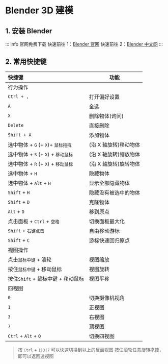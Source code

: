 # Blender 3D 建模

## 1. 安装 Blender

::: info 官网免费下载
快速前往 1：[Blender 官网](https://www.blender.org/)
快速前往 2：[Blender 中文网](https://www.blendercn.org/)
:::

## 2. 常用快捷键

| 快捷键                              | 功能                  |
| :---------------------------------- | --------------------- |
| 行为操作                            |                       |
| `Ctrl + ,`                          | 打开偏好设置          |
| `A`                                 | 全选                  |
| `X`                                 | 删除物体(询问)        |
| `Delete`                            | 直接删除              |
| `Shift + A`                         | 添加物体              |
| 选中物体 + `G` (+ `X`)+ `鼠标拖拽`  | (沿 X 轴旋转)移动物体 |
| 选中物体 + `S` (+ `X`) + `移动鼠标` | (沿 X 轴旋转)缩放物体 |
| 选中物体 + `R` (+ `X`) + `移动鼠标` | (沿 X 轴旋转)旋转物体 |
| 选中物体 + `H`                      | 隐藏物体              |
| 选中物体 + `Alt` + `H`              | 显示全部隐藏物体      |
| `Shift` + `H`                       | 隐藏没有被选中的物体  |
| `Shift` + `D`                       | 克隆物体              |
| `Alt` + `D`                         | 移到原点              |
| 点击面板 + `Ctrl` + `空格`          | 切换面板最大化        |
| `Shift` + `右键点击`                | 自由移动游标          |
| `Shift` + `C`                       | 游标快速回归原点      |
| 视图操作                            |                       |
| 点击`鼠标中键` + 滚轮               | 视图缩放              |
| 按住`鼠标中键` + 移动鼠标           | 视图旋转              |
| 按住`Shift` + 鼠标中键 + 移动鼠标   | 视图平移              |
| 四视图                              |                       |
| `0`                                 | 切换摄像机视角        |
| `1`                                 | 正视图                |
| `3`                                 | 右视图                |
| `7`                                 | 顶视图                |
| `Ctrl` + `Alt` + `Q`                | 切换四视图            |

> 按 `Ctrl` + `1|3|7` 可以快速切换到以上的反面视图
> 按住滚轮任意旋转拖拽，即可以返回透视图
